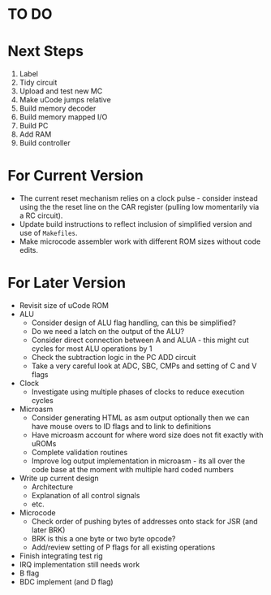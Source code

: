 # TO DO

# Next Steps

1. Label
1. Tidy circuit
1. Upload and test new MC
1. Make uCode jumps relative
1. Build memory decoder
1. Build memory mapped I/O
1. Build PC
1. Add RAM
1. Build controller

# For Current Version

* The current reset mechanism relies on a clock pulse - consider instead using the the reset line on the CAR register (pulling low momentarily via a RC circuit).
* Update build instructions to reflect inclusion of simplified version and use of `Makefiles`.   
* Make microcode assembler work with different ROM sizes without code edits.

# For Later Version

* Revisit size of uCode ROM
* ALU
  * Consider design of ALU flag handling, can this be simplified?
  * Do we need a latch on the output of the ALU?
  * Consider direct connection between A and ALUA - this might cut cycles for most ALU operations by 1
  * Check the subtraction logic in the PC ADD circuit
  * Take a very careful look at ADC, SBC, CMPs and setting of C and V flags
* Clock
  * Investigate using multiple phases of clocks to reduce execution cycles
* Microasm
  * Consider generating HTML as asm output optionally then we can have mouse overs to ID flags and to link to definitions
  * Have microasm account for where word size does not fit exactly with uROMs
  * Complete validation routines
  * Improve log output implementation in microasm - its all over the code base at the moment with multiple hard coded numbers
* Write up current design
  * Architecture
  * Explanation of all control signals
  * etc.
* Microcode  
  * Check order of pushing bytes of addresses onto stack for JSR (and later BRK)
  * BRK is this a one byte or two byte opcode?
  * Add/review setting of P flags for all existing operations
* Finish integrating test rig
* IRQ implementation still needs work
* B flag
* BDC implement (and D flag)


